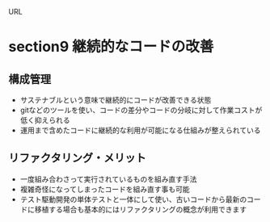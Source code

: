 URL

# section9 継続的なコードの改善

## 構成管理
- サステナブルという意味で継続的にコードが改善できる状態
- gitなどのツールを使い、コードの差分やコードの分岐に対して作業コストが低く抑えられる
- 運用まで含めたコードに継続的な利用が可能になる仕組みが整えられている  

## リファクタリング・メリット
- 一度組み合わさって実行されているものを組み直す手法
- 複雑奇怪になってしまったコードを組み直す事も可能
- テスト駆動開発の単体テストと一体にして使い、古いコードから最新のコードに移植する場合も基本的にはリファクタリングの概念が利用できます



